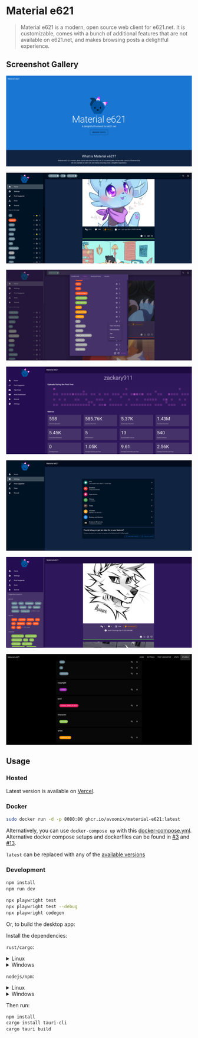 # Material e621

> Material e621 is a modern, open source web client for e621.net. It is customizable, comes with a bunch of additional features that are not available on e621.net, and makes browsing posts a delightful experience.

## Screenshot Gallery

[![Material e621 - Landing Page](./screenshots/material-e621-screenshot-landing-page.png)](https://material-e621.vercel.app/)

[![Material e621 - Posts](./screenshots/material-e621-screenshot-posts-page.png)](https://material-e621.vercel.app/)

[![Material e621 - Details](./screenshots/material-e621-screenshot-post-details.png)](https://material-e621.vercel.app/)

[![Material e621 - Artist Dashboard](./screenshots/material-e621-screenshot-artist-dashboard-post-overview.png)](https://material-e621.vercel.app/)

[![Material e621 - Settings](./screenshots/material-e621-screenshot-settings-page.png)](https://material-e621.vercel.app/)

[![Material e621 - Recommendations](./screenshots/material-e621-screenshot-post-recommendations.png)](https://material-e621.vercel.app/)

[![Material e621 - Starred Tags](./screenshots/material-e621-screenshot-starred-tags.png)](https://material-e621.vercel.app/)

## Usage

### Hosted

Latest version is available on [Vercel](https://material-e621.vercel.app/).

### Docker

```bash
sudo docker run -d -p 8080:80 ghcr.io/avoonix/material-e621:latest
```

Alternatively, you can use `docker-compose up` with this [docker-compose.yml](./docker-compose.yml). Alternative docker compose setups and dockerfiles can be found in [#3](https://github.com/avoonix/material-e621/issues/3) and [#13](https://github.com/avoonix/material-e621/issues/13).

`latest` can be replaced with any of the [available versions](https://github.com/avoonix/material-e621/pkgs/container/material-e621/versions)

### Development

```bash
npm install
npm run dev
```

```bash
npx playwright test
npx playwright test --debug
npx playwright codegen
```

Or, to build the desktop app:

Install the dependencies:

`rust/cargo`:
<details>
  <summary>Linux</summary>
  
  `curl --proto '=https' --tlsv1.2 -sSf https://sh.rustup.rs | sh`
</details>
<details>
  <summary>Windows</summary>
  Download and run the rust installer:

  [Here's the official link](https://static.rust-lang.org/rustup/dist/x86_64-pc-windows-msvc/rustup-init.exe)
</details>

`nodejs/npm`:
<details>
  <summary>Linux</summary>

  Use the package manager that comes with your distro
</details>

<details>
  <summary>Windows</summary>

  Download the installer from [the NodeJS website](https://nodejs.org/en)
</details>

Then run:
```bash
npm install
cargo install tauri-cli
cargo tauri build
```
